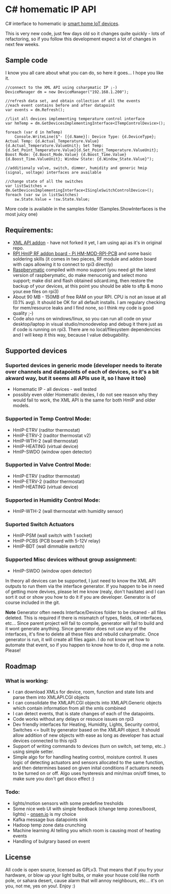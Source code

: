 # C# homematic IP API
C# interface to homematic ip [smart home IoT devices](https://www.eq-3.com/products/homematic-ip.html).

This is very new code, just few days old so it changes quite quickly - lots of refactoring, so if you follow this development expect a lot of changes in next few weeks.

## Sample code
I know you all care about what you can do, so here it goes... I hope you like it.

```Csharp
//connect to the XML API using csharpmatic IP ;-)
DeviceManager dm = new DeviceManager("192.168.1.200");

//refresh data set, and obtain collection of all the events
//each event contains before and after datapoint
var events = dm.Refresh(); 

//list all devices implementing temperature control interface
var hmTemp = dm.GetDevicesImplementingInterface<ITempControlDevice>();

foreach (var d in hmTemp)
	Console.WriteLine($"- [{d.Name}]: Device Type: {d.DeviceType}; Actual Temp: {d.Actual_Temperature.Value}{d.Actual_Temperature.ValueUnit}; Set Temp: {d.Set_Point_Temperature.Value}{d.Set_Point_Temperature.ValueUnit}; Boost Mode: {d.Boost_Mode.Value} {d.Boost_Time.Value}{d.Boost_Time.ValueUnit}; Window State: {d.Window_State.Value}");

//additionaly valve, switch, dimmer, humidity and generic hmip (signal, voltage) interfaces are available

//change state of all the switches
var listSwitches = dm.GetDevicesImplementingInterface<ISingleSwitchControlDevice>();
foreach (var sw in listSwitches)
	sw.State.Value = !sw.State.Value;
```

More code is available in the samples folder (Samples.ShowInterfaces is the most juicy one)

## Requirements:
- [XML API addon](https://github.com/hobbyquaker/XML-API) - have not forked it yet, I am using api as it's in original repo. 
- [RPI HmIP RF addon board - Pi HM-MOD-RPI-PCB](https://www.elv.de/homematic-funkmodul-fuer-raspberry-pi-bausatz.html) and some basic soldering skills (it comes in two pieces, RF module and addon board with caps allowing it to connect to rpi3 directly)
- [Raspberymatic](https://github.com/jens-maus/RaspberryMatic) compiled with mono support (you need git the latest version of raspberymatic, do make menuconig and select mono support; make dist and flash obtained sdcard.img, then restore the backup of your devices, at this point you should be able to sftp & mono your.exe files on rpi3)
- About 90 MB - 150MB of free RAM on your RPI. CPU is not an issue at all (0.1% avg). It should be OK for all default installs. I am regulary checking for mem/resource leaks and I find none, so I think my code is good quality ;-)
- Code also runs on windows/linux, so you can run all code on your desktop/laptop in visual studio/monodevelop and debug it there just as if code is running on rpi3. There are no local/filesystem dependencies and I will keep it this way, because I value debugability.

## Supported devices

### Suported devices in generic mode (developer needs to iterate over channels and datapoints of each of devices, so it's a bit akward way, but it seems all APIs use it, so I have it too)
-  Homematic IP - all devices - well tested
-  possibly even older Homematic devies, I do not see reason why they would fail to work, the XML API is the same for both HmIP and older models.

### Supported in Temp Control Mode:
- HmIP-ETRV (raditor thermostat)
- HmIP-ETRV-2 (raditor thermostat v2) 
- HmIP-WTH-2 (wall thermostat)
- HmIP-HEATING (virtual device)
- HmIP-SWDO (window open detector) 

### Supported in Valve Control Mode:
- HmIP-ETRV (raditor thermostat)
- HmIP-ETRV-2 (raditor thermostat)
- HmIP-HEATING (virtual device)

### Supported in Humidity Control Mode:
- HmIP-WTH-2 (wall thermostat with humidity sensor)

### Suported Switch Actuators
- HmIP-PSM (wall switch with 1 socket)
- HmIP-PCBS (PCB board with 5-12V relay)
- HmIP-BDT (wall dimmable switch)

### Supported Misc devices without group assignment:
- HmIP-SWDO (window open detector) 

In theory all devices can be supported, I just need to know the XML API outputs to run them via the interface generator. If you happen to be in need of getting more devives, please let me know (realy, don't hasitate) and I can sort it out or show you how to do it if you are developer. Generator is of course included in the git.

**Note** Generator often needs Interface/Devices folder to be cleaned - all files deleted. This is required if there is mismatch of types, fields, c# interfaces, etc... Since parent project will fail to compile, generator will fail to build and it wont generate anything. Since generator does not use any of the interfaces, it's fine to delete all these files and rebuild csharpmatic. Once generator is run, it will create all files again. I do not know yet how to automate that event, so if you happen to know how to do it, drop me a note. Please!

## Roadmap

### What is working:
- I can download XMLs for device, room, function and state lists and parse them into XMLAPI.CGI objects
- I can consolidate the XMLAPI.CGI objects into XMLAPI.Generic objects which contain information from all the xmls combined
- I can detect events, that is state changes of each of the datapoints.
- Code works without any delays or resouce issues on rpi3
- Dev friendly interfaces for Heating, Humidity, Lights, Security control, Switches <= built by generator based on the XMLAPI object. It should allow addition of new objects with ease as long as developer has actual devices connected to this rpi3
- Support of writing commands to devices (turn on switch, set temp, etc..) using simple setter.
- Simple algo for for handling heating control, moisture control. It uses logic of detecting actuators and sensors allocated to the same function, and then determines based on given inital conditions if actuators needs to be turned on or off. Algo uses hysteresis and min/max on/off times, to make sure you don't get disco effect :)

### Todo:
- lights/motion sensors with some predefine tresholds
- Some nice web UI with simple feedback (change temp zones/boost, lights) - [onsen.io](https://onsen.io/) is my choice
- Kafka message bus datapoints sink
- Hadoop temp zone data crunching
- Machine learning AI telling you which room is causing most of heating events
- Handling of bulgrary based on event
 
 ## License
 All code is open source, licensed as GPLv3. That means that if you fry your hardware, or blow up your light bulbs, or make your house cold like north pole, or sahara desert, cause alarm that will annoy neighbours, etc... it's on you, not me, yes on you!. Enjoy :)
